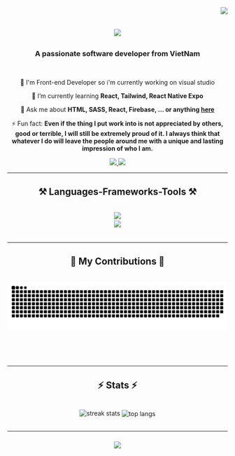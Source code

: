 <img align="right" src="https://visitor-badge.laobi.icu/badge?page_id=salesp07.salesp07" />
<h1 align="center">
    <img src="https://readme-typing-svg.herokuapp.com/?font=Righteous&size=35&center=true&vCenter=true&width=500&height=70&duration=4000&lines=Hi+There!+👋;+I'm+Huu+Trung!;" />
</h1>

<h3 align="center">A passionate software developer from VietNam </h3>

<br/>

<div align="center">
 
 🔭 I'm Front-end Developer so i'm currently working on visual studio
 
 🌱 I’m currently learning **React, Tailwind, React Native Expo**

 💬 Ask me about **HTML, SASS, React, Firebase, ... or anything [here](https://github.com/Doanhuutrung)**
 
 ⚡ Fun fact: **Even if the thing I put work into is not appreciated by others, good or terrible, I will still be extremely proud of it. I always think that whatever I do will leave the people around me with a unique and lasting impression of who I am.**
 
 </div>
 
<div align="center"> 
  <a href="mailto:huutrungdoan2107@gmail.com">
    <img src="https://img.shields.io/badge/Gmail-333333?style=for-the-badge&logo=gmail&logoColor=red" />
  </a>
  <a href="https://www.linkedin.com/in/%C4%91o%C3%A0n-h%E1%BB%AFu-trung-5b150128a" target="_blank">
    <img src="https://img.shields.io/badge/LinkedIn-0077B5?style=for-the-badge&logo=linkedin&logoColor=white" target="_blank" />
  </a>
</div>

 <hr/>
 
<h2 align="center">⚒️ Languages-Frameworks-Tools ⚒️</h2>
<br/>
<div align="center">
    <img src="https://skillicons.dev/icons?i=react,html,git,css,javascript,typescript,sass,firebase,php,c,java, vscode, figma" /><br>
    <img src="https://skillicons.dev/icons?i=react,tailwind,,,mysql,flask,adobe,,figma,git" />
</div>

<br/>
<hr/>

<div align="center">
  <h2>🐍 My Contributions 🐍</h2>
  <br>
  <img alt="snake eating my contributions" src="https://raw.githubusercontent.com/salesp07/salesp07/output/github-contribution-grid-snake.svg" />
  
  <br/><br/><br/>
</div>

<hr/>

<h2 align="center">⚡ Stats ⚡</h2>
<br>
<div align=center>
  <img width=390 src="http://github-readme-streak-stats.herokuapp.com/?user=Doanhuutrung&theme=radical&hide_border=true" alt="streak stats"/>
  <img width=325 align="center" src="https://github-readme-stats.vercel.app/api/top-langs/?username=anuraghazra&layout=donut" alt="top langs" />
</div>

<br/>
<hr/>

<h3 align="center">
    <img src="https://readme-typing-svg.herokuapp.com/?font=Righteous&size=25&center=true&vCenter=true&width=500&height=70&duration=4000&lines=Thanks+for+visiting!+✌️;+Shoot+me+a+message+on+Linkedin!;I'm+always+down+to+collab+:)">
</h3>

<br/>

